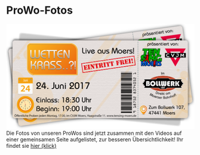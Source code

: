 # ProWo-Fotos
![TEN SING Moers Logo](../../footage/banner2017/WettenKrass-Ticket-cutout-500dpi-01.png)
Die Fotos von unseren ProWos sind jetzt zusammen mit den Videos auf einer gemeinsamen Seite aufgelistet, zur besseren Übersichtlichkeit! Ihr findet sie [hier (klick)](../Events/ProWos.md)
